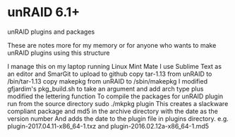 # unRAID 6.1+
unRAID plugins and packages

These are notes more for my memory or for anyone who wants to make unRAID plugins using this structure

I manage this on my laptop running Linux Mint Mate
I use Sublime Text as an editor and SmarGit to upload to github
copy tar-1.13 from unRAID to /bin/tar-1.13
copy makepkg from unRAID to /sbin/makepkg
I modified gfjardim's pkg_build.sh to take an argument and add arch type plus modified the lettering function
To compile the packages for unRAID plugin run from the source directory
    sudo ./mkpkg plugin
This creates a slackware compliant package and md5 in the archive directory with the date as the version number
And adds the date to the plugin file in plugins directory.
e.g. plugin-2017.04.11-x86_64-1.txz and plugin-2016.02.12a-x86_64-1.md5